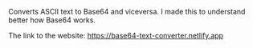 Converts ASCII text to Base64 and viceversa. I made this to understand better how Base64 works. 

The link to the website: https://base64-text-converter.netlify.app
